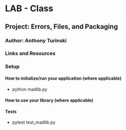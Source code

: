 # LAB - Class 
## Project: Errors, Files, and Packaging
### Author: Anthony Turinski
### Links and Resources

### Setup


#### How to initialize/run your application (where applicable)
* python madlib.py
#### How to use your library (where applicable)

#### Tests
* pytest test_madlib.py